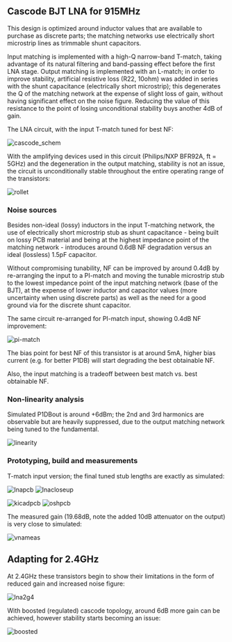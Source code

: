 ## Cascode BJT LNA for 915MHz

This design is optimized around inductor values that are available to purchase as discrete parts; the matching networks use electrically short microstrip lines as trimmable shunt capacitors.

Input matching is implemented with a high-Q narrow-band T-match, taking advantage of its natural filtering and band-passing effect before the first LNA stage. Output matching is implemented with an L-match; in order to improve stability, artificial resistive loss (R22, 10ohm) was added in series with the shunt capacitance (electrically short microstrip); this degenerates the Q of the matching network at the expense of slight loss of gain, without having significant effect on the noise figure. Reducing the value of this resistance to the point of losing unconditional stability buys another 4dB of gain.

The LNA circuit, with the input T-match tuned for best NF:

![cascode_schem](cascode_schem.png)

With the amplifying devices used in this circuit (Philips/NXP BFR92A, ft = 5GHz) and the degeneration in the output matching, stability is not an issue, the circuit is unconditionally stable throughout the entire operating range of the transistors:

![rollet](rollet.png)

### Noise sources

Besides non-ideal (lossy) inductors in the input T-matching network, the use of electrically short microstrip stub as shunt capacitance - being built on lossy PCB material and being at the highest impedance point of the matching network - introduces around 0.6dB NF degradation versus an ideal (lossless) 1.5pF capacitor.

Without compromising tunability, NF can be improved by around 0.4dB by re-arranging the input to a PI-match and moving the tunable microstrip stub to the lowest impedance point of the input matching network (base of the BJT), at the expense of lower inductor and capacitor values (more uncertainty when using discrete parts) as well as the need for a good ground via for the discrete shunt capacitor.

The same circuit re-arranged for PI-match input, showing 0.4dB NF improvement:

![pi-match](pi-match.png)  

The bias point for best NF of this transistor is at around 5mA, higher bias current (e.g. for better P1DB) will start degrading the best obtainable NF. 

Also, the input matching is a tradeoff between best match vs. best obtainable NF.

### Non-linearity analysis

Simulated P1DBout is around +6dBm; the 2nd and 3rd harmonics are observable but are heavily suppressed, due to the output matching network being tuned to the fundamental.

![linearity](hb2.png)  

### Prototyping, build and measurements

T-match input version; the final tuned stub lengths are exactly as simulated:

![lnapcb](lnapcb.jpg)
![lnacloseup](lnacloseup.jpg)

![kicadpcb](kicadpcb.png)
![oshpcb](oshpcb.jpg)

The measured gain (19.68dB, note the added 10dB attenuator on the output) is very close to simulated:

![vnameas](vnameas.jpg)

## Adapting for 2.4GHz

At 2.4GHz these transistors begin to show their limitations in the form of reduced gain and increased noise figure:

![lna2g4](lna2g4.png)

With boosted (regulated) cascode topology, around 6dB more gain can be achieved, however stability starts becoming an issue:

![boosted](boosted.png)

